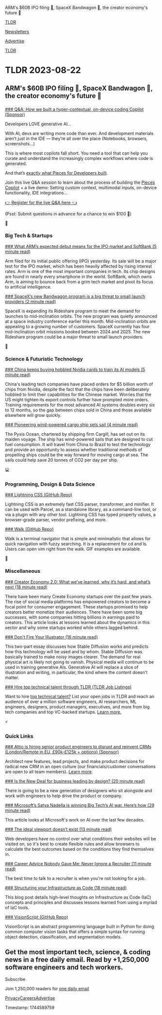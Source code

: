 ARM's $60B IPO filing 🏦, SpaceX Bandwagon 🚀, the creator economy's future 📱

[TLDR](/)

[Newsletters](/newsletters)

[Advertise](https://advertise.tldr.tech/)

[TLDR](/)

# TLDR 2023-08-22

## ARM's $60B IPO filing 🏦, SpaceX Bandwagon 🚀, the creator economy's future 📱

### 

[### Q&A: How we built a hyper-contextual, on-device coding Copilot (Sponsor)](https://code.pieces.app/blog/introducing-pieces-copilot?utm_source=tldr&amp;utm_medium=email&amp;utm_campaign=tldr-copilot-promotion)

Developers LOVE generative AI…

With AI, devs are writing more code than ever. And development materials aren’t just in the IDE — they’re all over the place (Notebooks, browsers, screenshots…)

This is where most copilots fall short. You need a tool that can help you curate and understand the increasingly complex workflows where code is generated.

And that’s [exactly what Pieces for Developers built](https://code.pieces.app/blog/introducing-pieces-copilot?utm_source=tldr&utm_medium=email&utm_campaign=tldr-copilot-promotion).

Join this live Q&A session to learn about the process of building the [Pieces Copilot](https://pieces.app/ama?utm_source=tldr&utm_medium=email&utm_campaign=tldr-copilot-promotion) + a live demo: Setting custom context, multimodal inputs, on-device functionality, IDE integrations…

[👉 Register for the live Q&A here 👈](https://pieces.app/ama?utm_source=tldr&utm_medium=email&utm_campaign=tldr-copilot-promotion)

(Psst: Submit questions in advance for a chance to win $100 👀)

📱

### Big Tech & Startups

[### What ARM’s expected debut means for the IPO market and SoftBank (5 minute read)](https://www.cnbc.com/2023/08/21/arm-ipo-what-it-means-for-ipo-market-softbank.html?utm_source=tldrnewsletter)

Arm filed for its initial public offering (IPO) yesterday. Its sale will be a major test for the IPO market, which has been heavily affected by rising interest rates. Arm is one of the most important companies in tech. Its chip designs are found in nearly every smartphone in the world. SoftBank, which owns Arm, is aiming to bounce back from a grim tech market and pivot its focus to artificial intelligence.

[### SpaceX’s new Bandwagon program is a big threat to small launch providers (2 minute read)](https://techcrunch.com/2023/08/18/spacexs-new-bandwagon-program-is-a-big-threat-to-small-launch-providers/?utm_source=tldrnewsletter)

SpaceX is expanding its Rideshare program to meet the demand for launches to mid-inclination orbits. The new program was quietly announced at a space industry conference earlier this month. Mid-inclination orbits are appealing to a growing number of customers. SpaceX currently has four mid-inclination orbit missions booked between 2024 and 2025. The new Rideshare program could be a major threat to small launch providers.

🚀

### Science & Futuristic Technology

[### China keeps buying hobbled Nvidia cards to train its AI models (5 minute read)](https://arstechnica.com/tech-policy/2023/08/china-keeps-buying-hobbled-nvidia-cards-to-train-its-ai-models/?utm_source=tldrnewsletter)

China's leading tech companies have placed orders for $5 billion worth of chips from Nvidia, despite the fact that the chips have been deliberately hobbled to limit their capabilities for the Chinese market. Worries that the US might tighten its export controls further have prompted more orders. Training requirements for the most advanced AI systems doubles every six to 12 months, so the gap between chips sold in China and those available elsewhere will grow quickly.

[### Pioneering wind-powered cargo ship sets sail (4 minute read)](https://www.bbc.com/news/technology-66543643?utm_source=tldrnewsletter)

The Pyxis Ocean, chartered by shipping firm Cargill, has set out on its maiden voyage. The ship has wind-powered sails that are designed to cut fuel consumption. It will travel from China to Brazil to test the technology and provide an opportunity to assess whether traditional methods of propelling ships could be the way forward for moving cargo at sea. The sails could help save 20 tonnes of CO2 per day per ship.

💻

### Programming, Design & Data Science

[### Lightning CSS (GitHub Repo)](https://github.com/parcel-bundler/lightningcss?utm_source=tldrnewsletter)

Lightning CSS is an extremely fast CSS parser, transformer, and minifier. It can be used with Parcel, as a standalone library, as a command-line tool, or via a plugin with any other tool. Lightning CSS has typed property values, a browser-grade parser, vendor prefixing, and more.

[### Walk (GitHub Repo)](https://github.com/antonmedv/walk?utm_source=tldrnewsletter)

Walk is a terminal navigator that is simple and minimalistic that allows for quick navigation with fuzzy searching. It is a replacement for cd and ls. Users can open vim right from the walk. GIF examples are available.

🎁

### Miscellaneous

[### Creator Economy 2.0: What we’ve learned, why it’s hard, and what’s next (18 minute read)](https://andrewchen.com/creator-economy-20/?utm_source=tldrnewsletter)

There have been many Create Economy startups over the past few years. The rise of social media platforms has empowered creators to become a focal point for consumer engagement. These startups promised to help creators better monetize their audiences. There have been some big successes, with some companies hitting billions in earnings paid to creators. This article looks at lessons learned about the dynamics in this sector and why some startups worked while others lagged behind.

[### Don't Fire Your Illustrator (16 minute read)](https://sambleckley.com/writing/dont-fire-your-illustrator.html?utm_source=tldrnewsletter)

This two-part essay discusses how Stable Diffusion works and predicts how this technology will be used and by whom. Stable Diffusion was basically trained to make noisy images clearer. The demand for real physical art is likely not going to vanish. Physical media will continue to be used in training generative AIs. Generative AI will replace a slice of illustration and writing, in particular, the kind where the content doesn't matter.

[### Hire top technical talent through TLDR (TLDR Job Listings)](https://share.hsforms.com/1hmOFVmqOTrON_SRvaRqEbQee466)

Want to hire [top technical talent?](https://share.hsforms.com/1hmOFVmqOTrON_SRvaRqEbQee466) List your open jobs in TLDR and reach an audience of over a million software engineers, AI researchers, ML engineers, designers, product managers, executives, and more from big tech companies and top VC-backed startups. [Learn more.](https://share.hsforms.com/1hmOFVmqOTrON_SRvaRqEbQee466)

⚡

### Quick Links

[### Attio is hiring senior product engineers to disrupt and reinvent CRMs (London/Remote in EU, £90k-£125k + options) (Sponsor)](https://attio.xyz/tldr-engineers)

Architect new features, lead projects, and make product decisions for radical new CRM in an open culture (our financials/customer conversations are open to all team members). [Learn more](https://attio.xyz/tldr-engineers).

[### Is the New Deal for business leading by design? (20 minute read)](https://www.figma.com/blog/is-the-new-deal-for-business-leading-by-design/?utm_source=tldrnewsletter)

There is going to be a new generation of designers who sit alongside and work with engineers to help drive the product or company.

[### Microsoft’s Satya Nadella is winning Big Tech’s AI war. Here’s how (29 minute read)](https://www.fastcompany.com/90931084/satya-nadella-microsoft-ai-frontrunner?utm_source=tldrnewsletter)

This article looks at Microsoft's work on AI over the last few decades.

[### The ideal viewport doesn’t exist (13 minute read)](https://viewports.fyi/?utm_source=tldrnewsletter)

Web developers have no control over what conditions their websites will be visited on, so it's best to create flexible rules and allow browsers to calculate the best outcomes based on the conditions they find themselves in.

[### Career Advice Nobody Gave Me: Never Ignore a Recruiter (11 minute read)](https://index.medium.com/career-advice-nobody-gave-me-never-ignore-a-recruiter-4474eac9556?utm_source=tldrnewsletter)

The best time to talk to a recruiter is when you're not looking for a job.

[### Structuring your Infrastructure as Code (18 minute read)](https://leebriggs.co.uk/blog/2023/08/17/structuring-iac?utm_source=tldrnewsletter)

This blog post details high-level thoughts on Infrastructure as Code (IaC) concepts and principles and discusses lessons learned from using a myriad of IaC tools.

[### VisionScript (GitHub Repo)](https://github.com/capjamesg/visionscript?utm_source=tldrnewsletter)

VisionScript is an abstract programming language built in Python for doing common computer vision tasks that offers a simple syntax for running object detection, classification, and segmentation models.

## Get the most important tech, science, & coding news in a free daily email. Read by +1,250,000 software engineers and tech workers.

Subscribe

Join 1,250,000 readers for [one daily email](/api/latest/tech)

[Privacy](/privacy)[Careers](https://jobs.ashbyhq.com/tldr.tech)[Advertise](/tech/advertise)

Timestamp: 1744589759